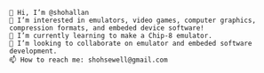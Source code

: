     👋 Hi, I’m @shohallan
    👀 I’m interested in emulators, video games, computer graphics, compression formats, and embeded device software!
    🌱 I’m currently learning to make a Chip-8 emulator.
    💞️ I’m looking to collaborate on emulator and embeded software development.
    📫 How to reach me: shohsewell@gmail.com
